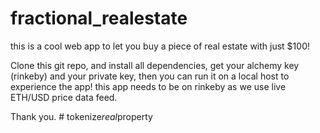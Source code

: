 # fractional_realestate
this is a cool web app to let you buy a piece of real estate with just $100!

Clone this git repo, and install all dependencies, get your alchemy key (rinkeby) and your private key,  then you can run it on a local host to experience the app! this app needs to be on rinkeby as we use live ETH/USD price data feed.

 Thank you.
#   t o k e n i z e _ r e a l _ p r o p e r t y  
 